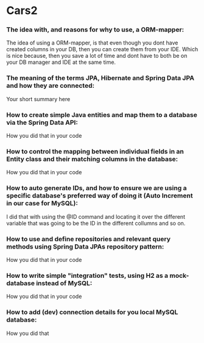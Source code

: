 # Cars2
### The idea with, and reasons for why to use, a ORM-mapper:

The idea of using a ORM-mapper, is that even though you dont have created columns in your DB, then you can create them from your IDE. 
Which is nice because, then you save a lot of time and dont have to both be on your DB manager and IDE at the same time.

### The meaning of the terms JPA, Hibernate and Spring Data JPA and how they are connected:

Your short summary here

### How to create simple Java entities and map them to a database via the Spring Data API:

How you did that in your code

### How to control the mapping between individual fields in an Entity class and their matching columns in the database:

How you did that in your code

### How to auto generate IDs, and how to ensure we are using a specific database's preferred way of doing it (Auto Increment in our case for  MySQL):
   
I did that with using the @ID command and locating it over the different variable that was going to be the ID in the different collumns and so on.

### How to use and define repositories and relevant query methods using Spring Data JPAs repository pattern:
   
How you did that in your code

### How to write simple "integration" tests, using H2 as a mock-database instead of MySQL:

How you did that in your code

### How to add (dev) connection details for you local MySQL database:

How you did that
